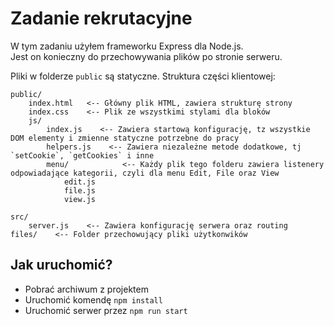 # Zadanie rekrutacyjne

W tym zadaniu użyłem frameworku Express dla Node.js.  
Jest on konieczny do przechowywania plików po stronie serweru.  

Pliki w folderze `public` są statyczne. Struktura części klientowej:

```text
public/
    index.html   <-- Główny plik HTML, zawiera strukturę strony
    index.css    <-- Plik ze wszystkimi stylami dla bloków
    js/
        index.js    <-- Zawiera startową konfigurację, tz wszystkie DOM elementy i zmienne statyczne potrzebne do pracy
        helpers.js    <-- Zawiera niezależne metode dodatkowe, tj `setCookie`, `getCookies` i inne
        menu/            <-- Każdy plik tego folderu zawiera listenery odpowiadające kategorii, czyli dla menu Edit, File oraz View
            edit.js
            file.js
            view.js

src/
    server.js    <-- Zawiera konfigurację serwera oraz routing
files/    <-- Folder przechowujący pliki użytkonwików
```

## Jak uruchomić?

- Pobrać archiwum z projektem
- Uruchomić komendę `npm install`
- Uruchomić serwer przez `npm run start`
